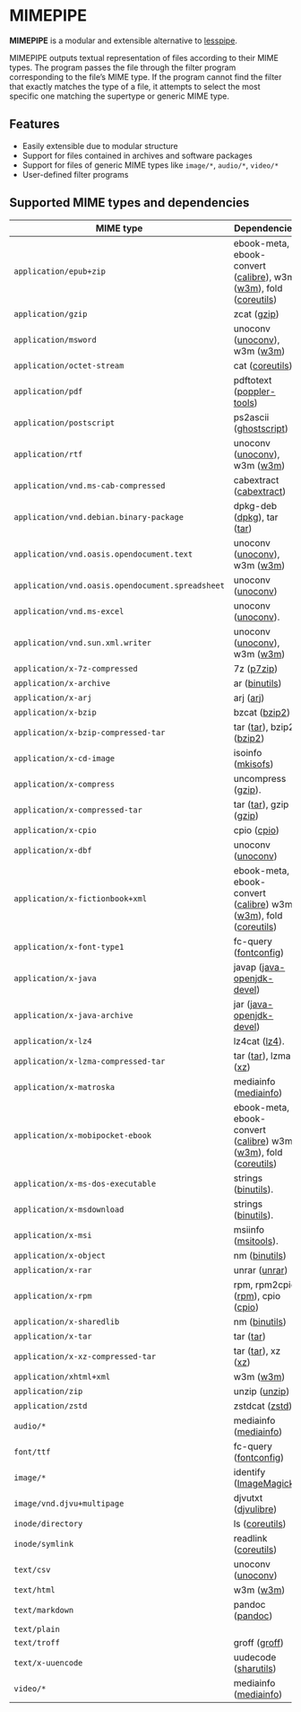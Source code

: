 # MIMEPIPE

**MIMEPIPE** is a modular and extensible alternative to [lesspipe](https://github.com/wofr06/lesspipe).

MIMEPIPE outputs textual representation of files according to their MIME types.
The program passes the file through the filter program corresponding to the
file’s MIME type. If the program cannot find the filter that exactly matches
the type of a file, it attempts to select the most specific one matching the
supertype or generic MIME type.

## Features

* Easily extensible due to modular structure
* Support for files contained in archives and software packages
* Support for files of generic MIME types like `image/*`, `audio/*`, `video/*`
* User-defined filter programs

## Supported MIME types and dependencies

MIME type | Dependencies
-- | --
`application/epub+zip` | ebook-meta, ebook-convert ([calibre](https://calibre-ebook.com/calibre)), w3m ([w3m](http://w3m.sourceforge.net/)), fold ([coreutils](http://www.gnu.org/software/coreutils/))
`application/gzip` | zcat ([gzip](http://www.gnu.org/software/gzip/))
`application/msword` | unoconv ([unoconv](http://dag.wieers.com/home-made/unoconv/)), w3m ([w3m](http://w3m.sourceforge.net/))
`application/octet-stream` | cat ([coreutils](http://www.gnu.org/software/coreutils/))
`application/pdf` | pdftotext ([poppler-tools](https://poppler.freedesktop.org/))
`application/postscript` | ps2ascii ([ghostscript](https://www.ghostscript.com/))
`application/rtf` | unoconv ([unoconv](http://dag.wieers.com/home-made/unoconv/)), w3m ([w3m](http://w3m.sourceforge.net/))
`application/vnd.ms-cab-compressed` | cabextract ([cabextract](http://www.cabextract.org.uk/))
`application/vnd.debian.binary-package` | dpkg-deb ([dpkg](http://www.debian.org)), tar ([tar](https://www.gnu.org/software/tar/))
`application/vnd.oasis.opendocument.text` | unoconv ([unoconv](http://dag.wieers.com/home-made/unoconv/)), w3m ([w3m](http://w3m.sourceforge.net/))
`application/vnd.oasis.opendocument.spreadsheet` | unoconv ([unoconv](http://dag.wieers.com/home-made/unoconv/))
`application/vnd.ms-excel` | unoconv ([unoconv](http://dag.wieers.com/home-made/unoconv/)).
`application/vnd.sun.xml.writer` | unoconv ([unoconv](http://dag.wieers.com/home-made/unoconv/)), w3m ([w3m](http://w3m.sourceforge.net/))
`application/x-7z-compressed` | 7z ([p7zip](http://p7zip.sourceforge.net/))
`application/x-archive` | ar ([binutils](http://www.gnu.org/software/binutils/))
`application/x-arj` | arj ([arj](http://arj.sourceforge.net/))
`application/x-bzip` | bzcat ([bzip2](http://www.bzip.org/))
`application/x-bzip-compressed-tar` | tar ([tar](https://www.gnu.org/software/tar/)), bzip2 ([bzip2](http://www.bzip.org/))
`application/x-cd-image` | isoinfo ([mkisofs](http://cdrtools.sourceforge.net/private/cdrecord.html))
`application/x-compress` | uncompress ([gzip](http://www.gnu.org/software/gzip/)).
`application/x-compressed-tar` | tar ([tar](https://www.gnu.org/software/tar/)), gzip ([gzip](http://www.gnu.org/software/gzip/))
`application/x-cpio` | cpio ([cpio](http://www.gnu.org/software/cpio/cpio.html))
`application/x-dbf` | unoconv ([unoconv](http://dag.wieers.com/home-made/unoconv/))
`application/x-fictionbook+xml` | ebook-meta, ebook-convert ([calibre](https://calibre-ebook.com/calibre)) w3m ([w3m](http://w3m.sourceforge.net/)), fold ([coreutils](http://www.gnu.org/software/coreutils/))
`application/x-font-type1` | fc-query ([fontconfig](http://fontconfig.org/))
`application/x-java` | javap ([java-openjdk-devel](https://openjdk.java.net/))
`application/x-java-archive` | jar ([java-openjdk-devel](https://openjdk.java.net/))
`application/x-lz4` | lz4cat ([lz4](http://lz4.org/)).
`application/x-lzma-compressed-tar` | tar ([tar](https://www.gnu.org/software/tar/)), lzma ([xz](http://tukaani.org/xz/))
`application/x-matroska` | mediainfo ([mediainfo](https://mediaarea.net))
`application/x-mobipocket-ebook` | ebook-meta, ebook-convert ([calibre](https://calibre-ebook.com/calibre)) w3m ([w3m](http://w3m.sourceforge.net/)), fold ([coreutils](http://www.gnu.org/software/coreutils/))
`application/x-ms-dos-executable` | strings ([binutils](http://www.gnu.org/software/binutils/)).
`application/x-msdownload` | strings ([binutils](http://www.gnu.org/software/binutils/)).
`application/x-msi` | msiinfo ([msitools](https://wiki.gnome.org/msitools)).
`application/x-object` | nm ([binutils](http://www.gnu.org/software/binutils/))
`application/x-rar` | unrar ([unrar](http://www.rarlab.com))
`application/x-rpm` | rpm, rpm2cpio ([rpm](http://rpm.org/)), cpio ([cpio](http://www.gnu.org/software/cpio/cpio.html))
`application/x-sharedlib` | nm ([binutils](http://www.gnu.org/software/binutils/))
`application/x-tar` | tar ([tar](https://www.gnu.org/software/tar/))
`application/x-xz-compressed-tar` | tar ([tar](https://www.gnu.org/software/tar/)), xz ([xz](http://tukaani.org/xz/))
`application/xhtml+xml` | w3m ([w3m](http://w3m.sourceforge.net/))
`application/zip` | unzip ([unzip](http://www.info-zip.org/))
`application/zstd` | zstdcat ([zstd](https://github.com/facebook/zstd))
`audio/*` | mediainfo ([mediainfo](https://mediaarea.net))
`font/ttf` | fc-query ([fontconfig](http://fontconfig.org/))
`image/*` | identify ([ImageMagick](http://www.imagemagick.org))
`image/vnd.djvu+multipage` | djvutxt ([djvulibre](http://djvu.sourceforge.net))
`inode/directory` | ls ([coreutils](http://www.gnu.org/software/coreutils/))
`inode/symlink` | readlink ([coreutils](http://www.gnu.org/software/coreutils/))
`text/csv` | unoconv ([unoconv](http://dag.wieers.com/home-made/unoconv/))
`text/html` | w3m ([w3m](http://w3m.sourceforge.net/))
`text/markdown` | pandoc ([pandoc](https://hackage.haskell.org/package/pandoc))
`text/plain` |
`text/troff` | groff ([groff](http://www.gnu.org/software/groff/groff.html))
`text/x-uuencode` | uudecode ([sharutils](http://www.gnu.org/software/sharutils))
`video/*` | mediainfo ([mediainfo](https://mediaarea.net))
